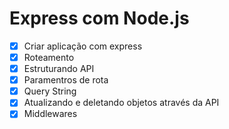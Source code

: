 # Express com Node.js

- [x] Criar aplicação com express
- [x] Roteamento
- [x] Estruturando API
- [x] Paramentros de rota
- [x] Query String
- [x] Atualizando e deletando objetos através da API
- [x] Middlewares
